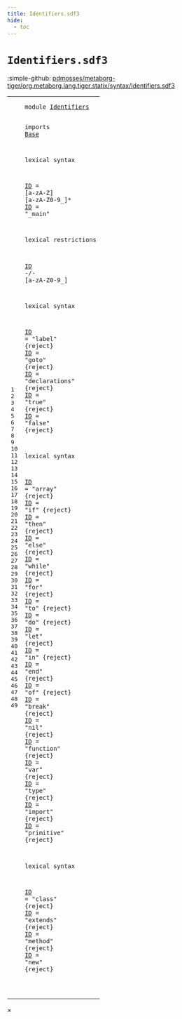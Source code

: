 ```yaml
---
title: Identifiers.sdf3
hide:
  - toc
---
```


# `Identifiers.sdf3`

:simple-github: [pdmosses/metaborg-tiger/org.metaborg.lang.tiger.statix/syntax/Identifiers.sdf3]

[pdmosses/metaborg-tiger/org.metaborg.lang.tiger.statix/syntax/Identifiers.sdf3]: https://github.com/pdmosses/metaborg-tiger/blob/master/org.metaborg.lang.tiger.statix/syntax/Identifiers.sdf3 "The source file on GitHub"

<div class="sdf3"><table class="highlighttable"><tbody><tr><td class="linenos"><div class="linenodiv"><pre><span></span>1
2
3
4
5
6
7
8
9
10
11
12
13
14
15
16
17
18
19
20
21
22
23
24
25
26
27
28
29
30
31
32
33
34
35
36
37
38
39
40
41
42
43
44
45
46
47
48
49
</pre></div></td>
<td class="code"><pre><code><span class="keyword">module</span> <a href="../Tiger.sdf3/#Identifiers_6_9" id="Identifiers_1_8" title="Referenced at ../Tiger.sdf3 line 6">Identifiers</a>

<span class="keyword">imports</span> <a href="../Base.sdf3/#Base_1_8" id="Base_3_9" title="Defined at ../Base.sdf3 line 1">Base</a>

<span class="keyword">lexical syntax</span>

  <a href="#ID_12_3" id="ID_7_3" title="Referenced at line 12">ID</a> = [<span class="cons_Regular">a</span>-<span class="cons_Regular">z</span><span class="cons_Regular">A</span>-<span class="cons_Regular">Z</span>] [<span class="cons_Regular">a</span>-<span class="cons_Regular">z</span><span class="cons_Regular">A</span>-<span class="cons_Regular">Z</span><span class="cons_Regular">0</span>-<span class="cons_Regular">9</span>\_]*
  <a href="#ID_12_3" id="ID_8_3" title="Referenced at line 12">ID</a> = <span class="cons_Lit">"_main"</span>

<span class="keyword">lexical restrictions</span>

  <a href="#ID_7_3" id="ID_12_3" title="Defined at line 7, 8, 16, 17, 18, 19, 20, 24, 25, 26, 27, 28, 29, 30, 31, 32, 33, 34, 35, 36, 37, 38, 39, 40, 41, 42, 46, 47, 48, 49">ID</a> -/- [<span class="cons_Regular">a</span>-<span class="cons_Regular">z</span><span class="cons_Regular">A</span>-<span class="cons_Regular">Z</span><span class="cons_Regular">0</span>-<span class="cons_Regular">9</span>\_]

<span class="keyword">lexical syntax</span>

  <a href="#ID_12_3" id="ID_16_3" title="Referenced at line 12">ID</a> = <span class="cons_Lit">"label"</span>        {<span class="keyword">reject</span>}
  <a href="#ID_12_3" id="ID_17_3" title="Referenced at line 12">ID</a> = <span class="cons_Lit">"goto"</span>         {<span class="keyword">reject</span>}
  <a href="#ID_12_3" id="ID_18_3" title="Referenced at line 12">ID</a> = <span class="cons_Lit">"declarations"</span> {<span class="keyword">reject</span>}
  <a href="#ID_12_3" id="ID_19_3" title="Referenced at line 12">ID</a> = <span class="cons_Lit">"true"</span>         {<span class="keyword">reject</span>}
  <a href="#ID_12_3" id="ID_20_3" title="Referenced at line 12">ID</a> = <span class="cons_Lit">"false"</span>        {<span class="keyword">reject</span>}

<span class="keyword">lexical syntax</span>

  <a href="#ID_12_3" id="ID_24_3" title="Referenced at line 12">ID</a> = <span class="cons_Lit">"array"</span>        {<span class="keyword">reject</span>}
  <a href="#ID_12_3" id="ID_25_3" title="Referenced at line 12">ID</a> = <span class="cons_Lit">"if"</span>           {<span class="keyword">reject</span>}
  <a href="#ID_12_3" id="ID_26_3" title="Referenced at line 12">ID</a> = <span class="cons_Lit">"then"</span>         {<span class="keyword">reject</span>}
  <a href="#ID_12_3" id="ID_27_3" title="Referenced at line 12">ID</a> = <span class="cons_Lit">"else"</span>         {<span class="keyword">reject</span>}
  <a href="#ID_12_3" id="ID_28_3" title="Referenced at line 12">ID</a> = <span class="cons_Lit">"while"</span>        {<span class="keyword">reject</span>}
  <a href="#ID_12_3" id="ID_29_3" title="Referenced at line 12">ID</a> = <span class="cons_Lit">"for"</span>          {<span class="keyword">reject</span>}
  <a href="#ID_12_3" id="ID_30_3" title="Referenced at line 12">ID</a> = <span class="cons_Lit">"to"</span>           {<span class="keyword">reject</span>}
  <a href="#ID_12_3" id="ID_31_3" title="Referenced at line 12">ID</a> = <span class="cons_Lit">"do"</span>           {<span class="keyword">reject</span>}
  <a href="#ID_12_3" id="ID_32_3" title="Referenced at line 12">ID</a> = <span class="cons_Lit">"let"</span>          {<span class="keyword">reject</span>}
  <a href="#ID_12_3" id="ID_33_3" title="Referenced at line 12">ID</a> = <span class="cons_Lit">"in"</span>           {<span class="keyword">reject</span>}
  <a href="#ID_12_3" id="ID_34_3" title="Referenced at line 12">ID</a> = <span class="cons_Lit">"end"</span>          {<span class="keyword">reject</span>}
  <a href="#ID_12_3" id="ID_35_3" title="Referenced at line 12">ID</a> = <span class="cons_Lit">"of"</span>           {<span class="keyword">reject</span>}
  <a href="#ID_12_3" id="ID_36_3" title="Referenced at line 12">ID</a> = <span class="cons_Lit">"break"</span>        {<span class="keyword">reject</span>}
  <a href="#ID_12_3" id="ID_37_3" title="Referenced at line 12">ID</a> = <span class="cons_Lit">"nil"</span>          {<span class="keyword">reject</span>}
  <a href="#ID_12_3" id="ID_38_3" title="Referenced at line 12">ID</a> = <span class="cons_Lit">"function"</span>     {<span class="keyword">reject</span>}
  <a href="#ID_12_3" id="ID_39_3" title="Referenced at line 12">ID</a> = <span class="cons_Lit">"var"</span>          {<span class="keyword">reject</span>}
  <a href="#ID_12_3" id="ID_40_3" title="Referenced at line 12">ID</a> = <span class="cons_Lit">"type"</span>         {<span class="keyword">reject</span>}
  <a href="#ID_12_3" id="ID_41_3" title="Referenced at line 12">ID</a> = <span class="cons_Lit">"import"</span>       {<span class="keyword">reject</span>}
  <a href="#ID_12_3" id="ID_42_3" title="Referenced at line 12">ID</a> = <span class="cons_Lit">"primitive"</span>    {<span class="keyword">reject</span>}

<span class="keyword">lexical syntax</span>

  <a href="#ID_12_3" id="ID_46_3" title="Referenced at line 12">ID</a> = <span class="cons_Lit">"class"</span>        {<span class="keyword">reject</span>}
  <a href="#ID_12_3" id="ID_47_3" title="Referenced at line 12">ID</a> = <span class="cons_Lit">"extends"</span>      {<span class="keyword">reject</span>}
  <a href="#ID_12_3" id="ID_48_3" title="Referenced at line 12">ID</a> = <span class="cons_Lit">"method"</span>       {<span class="keyword">reject</span>}
  <a href="#ID_12_3" id="ID_49_3" title="Referenced at line 12">ID</a> = <span class="cons_Lit">"new"</span>          {<span class="keyword">reject</span>}

</code></pre></td></tr></tbody></table></div>

<div id="modal">
  <div id="modal-content">
    <span id="modal-close">&times;</span>
    <h2 id="modal-h2"></h2>
    <p  id="modal-p"></p>
    <ul id="modal-ul"></ul>
  </div>
</div>
